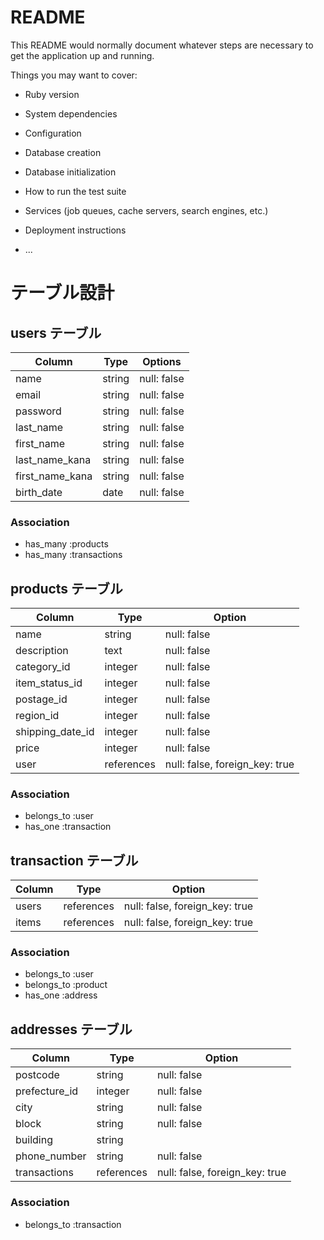 # README

This README would normally document whatever steps are necessary to get the
application up and running.

Things you may want to cover:

* Ruby version

* System dependencies

* Configuration

* Database creation

* Database initialization

* How to run the test suite

* Services (job queues, cache servers, search engines, etc.)

* Deployment instructions

* ...

# テーブル設計

## users テーブル

| Column          | Type      | Options                        |
| --------------- | --------- | ------------------------------ |
| name            | string    | null: false                    |
| email           | string    | null: false                    |
| password        | string    | null: false                    |
| last_name       | string    | null: false                    |
| first_name      | string    | null: false                    |
| last_name_kana  | string    | null: false                    |
| first_name_kana | string    | null: false                    |
| birth_date      | date      | null: false                    |

###  Association
- has_many :products
- has_many :transactions


## products テーブル

| Column           | Type       | Option                         |
| ---------------- | ---------- | ------------------------------ |
| name             | string     | null: false                    |
| description      | text       | null: false                    |
| category_id      | integer    | null: false                    |
| item_status_id   | integer    | null: false                    |
| postage_id       | integer    | null: false                    |
| region_id        | integer    | null: false                    |
| shipping_date_id | integer    | null: false                    |
| price            | integer    | null: false                    |
| user             | references | null: false, foreign_key: true |

###  Association
- belongs_to :user
- has_one :transaction


## transaction テーブル

| Column          | Type            | Option                         |
| --------------- | --------------- | ------------------------------ |
| users           | references      | null: false, foreign_key: true |
| items           | references      | null: false, foreign_key: true |


###  Association
- belongs_to :user
- belongs_to :product
- has_one :address



## addresses テーブル

| Column              | Type       | Option                         |
| ------------------- | ---------- | ------------------------------ |
| postcode            | string     | null: false                    |
| prefecture_id       | integer    | null: false                    |
| city                | string     | null: false                    |
| block               | string     | null: false                    |
| building            | string     |                                |
| phone_number        | string     | null: false                    |
| transactions        | references | null: false, foreign_key: true |

###  Association
- belongs_to :transaction